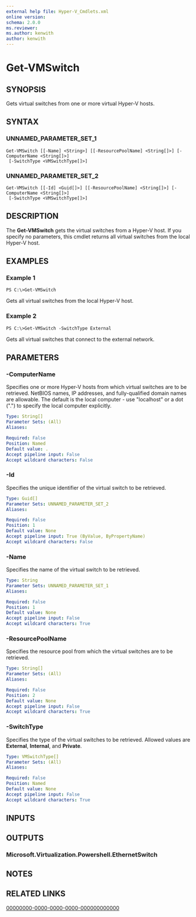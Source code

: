 ```yaml
---
external help file: Hyper-V_Cmdlets.xml
online version: 
schema: 2.0.0
ms.reviewer:
ms.author: kenwith
author: kenwith
---
```


# Get-VMSwitch

## SYNOPSIS
Gets virtual switches from one or more virtual Hyper-V hosts.

## SYNTAX

### UNNAMED_PARAMETER_SET_1
```
Get-VMSwitch [[-Name] <String>] [[-ResourcePoolName] <String[]>] [-ComputerName <String[]>]
 [-SwitchType <VMSwitchType[]>]
```

### UNNAMED_PARAMETER_SET_2
```
Get-VMSwitch [[-Id] <Guid[]>] [[-ResourcePoolName] <String[]>] [-ComputerName <String[]>]
 [-SwitchType <VMSwitchType[]>]
```

## DESCRIPTION
The **Get-VMSwitch** gets the virtual switches from a Hyper-V host.
If you specify no parameters, this cmdlet returns all virtual switches from the local Hyper-V host.

## EXAMPLES

### Example 1
```
PS C:\>Get-VMSwitch
```

Gets all virtual switches from the local Hyper-V host.

### Example 2
```
PS C:\>Get-VMSwitch -SwitchType External
```

Gets all virtual switches that connect to the external network.

## PARAMETERS

### -ComputerName
Specifies one or more Hyper-V hosts from which virtual switches are to be retrieved.
NetBIOS names, IP addresses, and fully-qualified domain names are allowable.
The default is the local computer - use "localhost" or a dot (".") to specify the local computer explicitly.

```yaml
Type: String[]
Parameter Sets: (All)
Aliases: 

Required: False
Position: Named
Default value: .
Accept pipeline input: False
Accept wildcard characters: False
```

### -Id
Specifies the unique identifier of the virtual switch to be retrieved.

```yaml
Type: Guid[]
Parameter Sets: UNNAMED_PARAMETER_SET_2
Aliases: 

Required: False
Position: 1
Default value: None
Accept pipeline input: True (ByValue, ByPropertyName)
Accept wildcard characters: False
```

### -Name
Specifies the name of the virtual switch to be retrieved.

```yaml
Type: String
Parameter Sets: UNNAMED_PARAMETER_SET_1
Aliases: 

Required: False
Position: 1
Default value: None
Accept pipeline input: False
Accept wildcard characters: True
```

### -ResourcePoolName
Specifies the resource pool from which the virtual switches are to be retrieved.

```yaml
Type: String[]
Parameter Sets: (All)
Aliases: 

Required: False
Position: 2
Default value: None
Accept pipeline input: False
Accept wildcard characters: True
```

### -SwitchType
Specifies the type of the virtual switches to be retrieved.
Allowed values are **External**, **Internal**, and **Private**.

```yaml
Type: VMSwitchType[]
Parameter Sets: (All)
Aliases: 

Required: False
Position: Named
Default value: None
Accept pipeline input: False
Accept wildcard characters: True
```

## INPUTS

## OUTPUTS

### Microsoft.Virtualization.Powershell.EthernetSwitch

## NOTES

## RELATED LINKS

[00000000-0000-0000-0000-000000000000](00000000-0000-0000-0000-000000000000)


